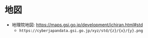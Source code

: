 # 地図
- 地理院地図: https://maps.gsi.go.jp/development/ichiran.html#std
	- `https://cyberjapandata.gsi.go.jp/xyz/std/{z}/{x}/{y}.png`


